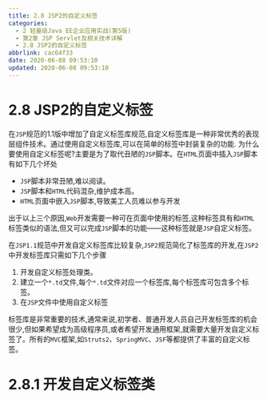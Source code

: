 ```yaml
---
title: 2.8 JSP2的自定义标签
categories:
  - 2 轻量级Java EE企业应用实战(第5版)
  - 第2章 JSP Servlet及相关技术详解
  - 2.8 JSP2的自定义标签
abbrlink: cac64f33
date: 2020-06-08 09:53:10
updated: 2020-06-08 09:53:10
---
```

# 2.8 JSP2的自定义标签
在`JSP`规范的1.1版中增加了自定义标签库规范,自定义标签库是一种非常优秀的表现层组件技术。通过使用自定义标签库,可以在简单的标签中封装复杂的功能.
为什么要使用自定义标签呢?主要是为了取代丑陋的`JSP`脚本。在`HTML`页面中插入`JSP`脚本有如下几个坏处
- `JSP`脚本非常丑陋,难以阅读。
- `JSP`脚本和`HTML`代码混杂,维护成本高。
- `HTML`页面中嵌入`JSP`脚本,导致美工人员难以参与开发

出于以上三个原因,`Web`开发需要一种可在页面中使用的标签,这种标签具有和`HTML`标签类似的语法,但又可以完成`JSP`脚本的功能——这种标签就是`JSP`自定义标签。

在`JSP1.1`规范中开发自定义标签库比较复杂,`JSP2`规范简化了标签库的开发,在`JSP2`中开发标签库只需如下几个步骤
1. 开发自定义标签处理类。
2. 建立一个`*.td`文件,每个`*.td`文件对应一个标签库,每个标签库可包含多个标签。
3. 在`JSP`文件中使用自定义标签

标签库是非常重要的技术,通常来说,初学者、普通开发人员自己开发标签库的机会很少,但如果希望成为高级程序员,或者希望开发通用框架,就需要大量开发自定义标签了。所有的`MVC`框架,如`Struts2`、`SpringMVC`、`JSF`等都提供了丰富的自定义标签。
# 2.8.1 开发自定义标签类